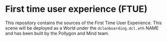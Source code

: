 # First time user experience (FTUE) 

This repository contains the sources of the First Time User Experience. This scene will be deployed as a World under the `dclonboarding.dcl.eth` NAME and has been built by the Pollygon and Mind team. 


